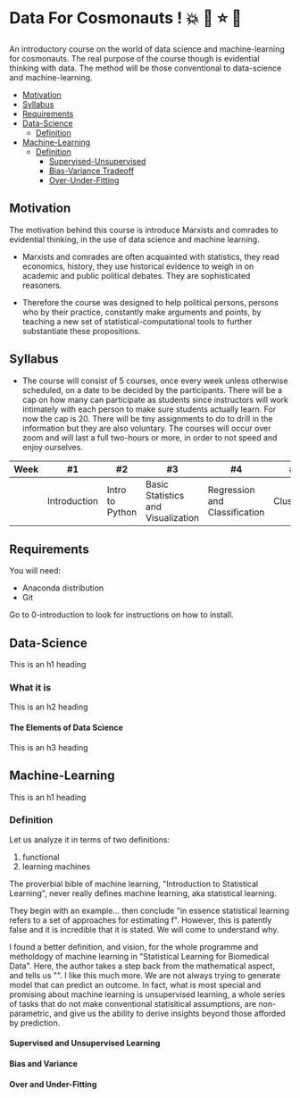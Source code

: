 # Data For Cosmonauts ! :boom: :star2: :star: :dizzy:

An introductory course on the world of data science and machine-learning for cosmonauts. The real purpose of the course though is evidential thinking with data. The method will be those conventional to data-science and machine-learning. 

- [Motivation](#Motivation)
- [Syllabus](#Syllabus)
- [Requirements](#Requirements)
- [Data-Science](#Data-Science)
  * [Definition](#Definition)
- [Machine-Learning](#Machine-Learning)
  * [Definition](#Definition)
    + [Supervised-Unsupervised](#Supervised-Unsupervised)
    + [Bias-Variance Tradeoff](#Bias-Variance-Tradeoff])
    + [Over-Under-Fitting](#Over-Under-Fitting)

## Motivation

The motivation behind this course is introduce Marxists and comrades to evidential thinking, in the use of data science and machine learning. 

* Marxists and comrades are often  acquainted with statistics, they read economics, history, they use historical evidence to weigh in on academic and public political debates. They are sophisticated reasoners. 

* Therefore the course was designed to help political persons, persons who by their practice, constantly make arguments and points, by teaching a new set of statistical-computational tools to further substantiate these propositions. 

## Syllabus

* The course will consist of 5 courses, once every week unless otherwise scheduled, on a date to be decided by the participants. There will be a cap on how many can participate as students since instructors will work intimately with each person to make sure students actually learn. For now the cap is 20. There will be tiny assignments to do to drill in the information but they are also voluntary. The courses will occur over zoom and will last a full two-hours or more, in order to not speed and enjoy ourselves. 

Week | #1 | #2 | #3 | #4 | #5 | 
| --- | --- | --- | --- |--- |---|
||Introduction | Intro to Python | Basic Statistics and Visualization | Regression and Classification | Clustering | 

## Requirements 

You will need:

* Anaconda distribution
* Git

Go to 0-introduction to look for instructions on how to install. 

## Data-Science

This is an h1 heading

### What it is

This is an h2 heading

#### The Elements of Data Science

This is an h3 heading

## Machine-Learning

This is an h1 heading

### Definition 

Let us analyze it in terms of two definitions:

1. functional 
2. learning machines 

The proverbial bible of machine learning, "Introduction to Statistical Learning", never really defines machine learning, aka statistical learning. 

They begin with an example... then conclude "in essence statistical learning refers to a set of approaches for estimating f". However, this is patently false and it is incredible that it is stated. We will come to understand why.

I found a better definition, and vision, for the whole programme and metholdogy of machine learning in "Statistical Learning for Biomedical Data". Here, the author takes a step back from the mathematical aspect, and tells us "". I like this much more. We are not always trying to generate model that can predict an outcome. In fact, what is most special and promising about machine learning is unsupervised learning, a whole series of tasks that do not make conventional statisitical assumptions, are non-parametric, and give us the ability to derive insights beyond those afforded by prediction. 

#### Supervised and Unsupervised Learning

#### Bias and Variance 

#### Over and Under-Fitting
